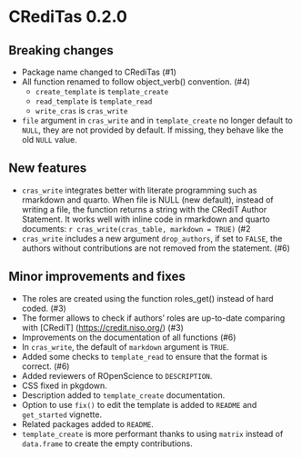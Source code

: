 # CRediTas 0.2.0

## Breaking changes

- Package name changed to CRediTas (#1)
- All function renamed to follow object_verb() convention. (#4)
    - `create_template` is `template_create`
    - `read_template` is `template_read`
    - `write_cras` is `cras_write`
- `file` argument in `cras_write` and in `template_create` no longer default to `NULL`, they are not provided by default. If missing, they behave like the old `NULL` value. 

## New features

- `cras_write` integrates better with literate programming such as rmarkdown and 
quarto. When file is NULL (new default), instead of writing a file, the 
function returns a string with the CRediT Author Statement. It works well with 
inline code in rmarkdown and quarto documents: 
`r cras_write(cras_table, markdown = TRUE)` (#2
- `cras_write` includes a new argument `drop_authors`, if set to `FALSE`, the authors without contributions are not removed from the statement. (#6)

## Minor improvements and fixes

- The roles are created using the function roles_get() instead of hard coded. (#3)
- The former allows to check if authors’ roles are up-to-date comparing with
[CRediT] (https://credit.niso.org/) (#3)
- Improvements on the documentation of all functions (#6)
- In `cras_write`, the default of `markdown` argument is `TRUE`. 
- Added some checks to `template_read` to ensure that the format is correct. (#6)
- Added reviewers of ROpenScience to `DESCRIPTION`. 
- CSS fixed in pkgdown.
- Description added to `template_create` documentation.
- Option to use `fix()` to edit the template is added to `README` and `get_started` vignette.
- Related packages added to `README`.
- `template_create` is more performant thanks to using `matrix` instead of `data.frame` to create the empty contributions.
